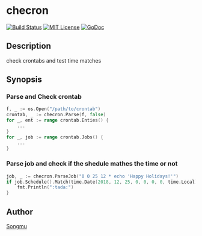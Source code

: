 checron
=======

[![Build Status](https://travis-ci.org/Songmu/checron.png?branch=master)][travis]
[![MIT License](http://img.shields.io/badge/license-MIT-blue.svg?style=flat-square)][license]
[![GoDoc](https://godoc.org/github.com/Songmu/checron?status.svg)][godoc]

[travis]: https://travis-ci.org/Songmu/checron
[license]: https://github.com/Songmu/checron/blob/master/LICENSE
[godoc]: https://godoc.org/github.com/Songmu/checron

## Description

check crontabs and test time matches

## Synopsis

### Parse and Check crontab

```go
f, _ := os.Open("/path/to/crontab")
crontab, _ := checron.Parse(f, false)
for _, ent := range crontab.Enties() {
    ...
}
for _, job := range crontab.Jobs() {
    ...
}
```

### Parse job and check if the shedule mathes the time or not

```go
job, _ := checron.ParseJob("0 0 25 12 * echo 'Happy Holidays!'")
if job.Schedule().Match(time.Date(2018, 12, 25, 0, 0, 0, 0, time.Local)) {
    fmt.Println(":tada:")
}
```

## Author

[Songmu](https://github.com/Songmu)
